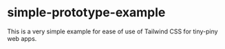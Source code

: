 # simple-prototype-example

This is a very simple example for ease of use of Tailwind CSS for tiny-piny web apps.
